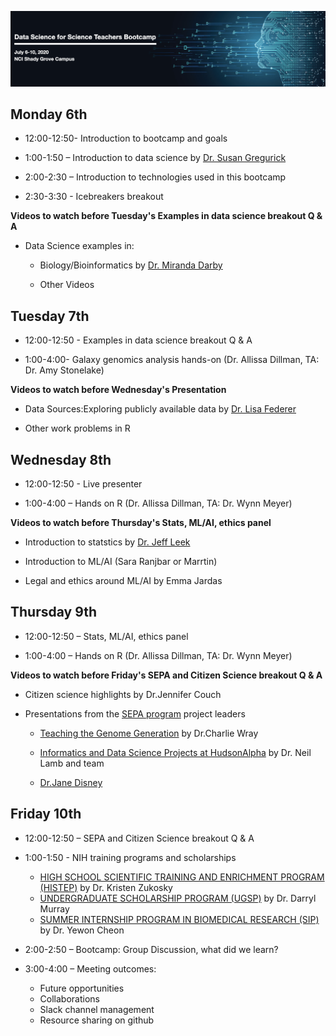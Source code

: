 ![AwesomeLogo](images/logo.png)


## Monday 6th


* 12:00-12:50- Introduction to bootcamp and goals 

* 1:00-1:50 – Introduction to data science by [Dr. Susan Gregurick](https://datascience.nih.gov/director)

* 2:00-2:30 – Introduction to technologies used in this bootcamp

* 2:30-3:30 - Icebreakers breakout


**Videos to watch before Tuesday's Examples in data science breakout Q & A**

- Data Science examples in:
 
  - Biology/Bioinformatics by [Dr. Miranda Darby](https://www.hood.edu/academics/faculty/miranda-darby)

  - Other Videos


## Tuesday 7th

* 12:00-12:50 - Examples in data science breakout Q & A

* 1:00-4:00- Galaxy genomics analysis hands-on (Dr. Allissa Dillman, TA: Dr. Amy Stonelake)

**Videos to watch before Wednesday's Presentation**

- Data Sources:Exploring publicly available data by [Dr. Lisa Federer](https://www.nlm.nih.gov/od/osi/osi_staff.html#federer)

- Other work problems in R


## Wednesday 8th

* 12:00-12:50 - Live presenter

* 1:00-4:00 – Hands on R (Dr. Allissa Dillman, TA: Dr. Wynn Meyer)

**Videos to watch before Thursday's Stats, ML/AI, ethics panel**

- Introduction to statstics by [Dr. Jeff Leek](http://jtleek.com/index.html)

- Introduction to ML/AI (Sara Ranjbar or Marrtin)

- Legal and ethics around ML/AI by Emma Jardas



## Thursday 9th

* 12:00-12:50 – Stats, ML/AI, ethics panel 

* 1:00-4:00 – Hands on R (Dr. Allissa Dillman, TA: Dr. Wynn Meyer)

**Videos to watch before Friday's SEPA and Citizen Science breakout Q & A**

- Citizen science highlights by Dr.Jennifer Couch

- Presentations from the [SEPA program](https://nihsepa.org/) project leaders 

  - [Teaching the Genome Generation](https://youtu.be/ce4nBjAfKKU) by Dr.Charlie Wray

  - [Informatics and Data Science Projects at HudsonAlpha](https://youtu.be/yRDknL8YZm4) by Dr. Neil Lamb and team 

  - [Dr.Jane Disney]()




## Friday 10th
* 12:00-12:50 – SEPA and Citizen Science breakout Q & A

* 1:00-1:50 - NIH training programs and scholarships 
  * [HIGH SCHOOL SCIENTIFIC TRAINING AND ENRICHMENT PROGRAM (HISTEP)](https://www.training.nih.gov/histep) by Dr. Kristen Zukosky
  * [UNDERGRADUATE SCHOLARSHIP PROGRAM (UGSP)](https://www.training.nih.gov/programs/ugsp) by Dr. Darryl  Murray
  * [SUMMER INTERNSHIP PROGRAM IN BIOMEDICAL RESEARCH (SIP)](https://www.training.nih.gov/programs/sip) by Dr. Yewon Cheon

* 2:00-2:50 – Bootcamp: Group Discussion, what did we learn?

* 3:00-4:00 – Meeting outcomes: 
  * Future opportunities
  * Collaborations 
  * Slack channel management 
  * Resource sharing on github

